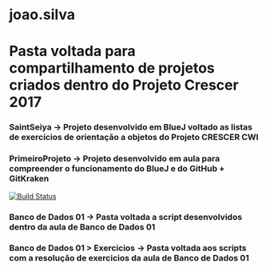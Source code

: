 # joao.silva
# Pasta voltada para compartilhamento de projetos criados dentro do Projeto Crescer 2017

### SaintSeiya -> Projeto desenvolvido em BlueJ voltado as listas de exercícios de orientação a objetos do Projeto CRESCER CWI

### PrimeiroProjeto -> Projeto desenvolvido em aula para compreender o funcionamento do BlueJ e do GitHub + GitKraken
[![Build Status](https://travis-ci.org/cwi-crescer-2017-1/joao.silva.svg?branch=master)](https://travis-ci.org/cwi-crescer-2017-1/joao.silva)
### Banco de Dados 01 -> Pasta voltada a script desenvolvidos dentro da aula de Banco de Dados 01

### Banco de Dados 01 > Exercicios -> Pasta voltada aos scripts com a resolução de exercicios da aula de Banco de Dados 01
